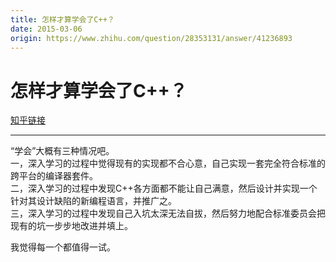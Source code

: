 ```yaml
---
title: 怎样才算学会了C++？
date: 2015-03-06
origin: https://www.zhihu.com/question/28353131/answer/41236893
---
```

# 怎样才算学会了C++？

[知乎链接](https://www.zhihu.com/question/28353131/answer/41236893)

---------

<span class="RichText ztext CopyrightRichText-richText" itemprop="text"><p>“学会”大概有三种情况吧。<br>一，深入学习的过程中觉得现有的实现都不合心意，自己实现一套完全符合标准的跨平台的编译器套件。<br>二，深入学习的过程中发现C++各方面都不能让自己满意，然后设计并实现一个针对其设计缺陷的新编程语言，并推广之。<br>三，深入学习的过程中发现自己入坑太深无法自拔，然后努力地配合标准委员会把现有的坑一步步地改进并填上。</p>我觉得每一个都值得一试。</span>